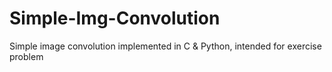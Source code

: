 # Simple-Img-Convolution
Simple image convolution implemented in C &amp; Python, intended for exercise problem
